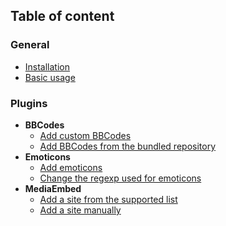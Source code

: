 ## Table of content

### **General**
  * [Installation](https://github.com/s9e/TextFormatter/blob/master/docs/Cookbook/General/00_Installation.md)
  * [Basic usage](https://github.com/s9e/TextFormatter/blob/master/docs/Cookbook/General/01_BasicUsage.md)

### **Plugins**
  * **BBCodes**
    * [Add custom BBCodes](https://github.com/s9e/TextFormatter/blob/master/docs/Cookbook/Plugins/BBCodes/AddCustom.md)
    * [Add BBCodes from the bundled repository](https://github.com/s9e/TextFormatter/blob/master/docs/Cookbook/Plugins/BBCodes/AddFromRepository.md)
  * **Emoticons**
    * [Add emoticons](https://github.com/s9e/TextFormatter/blob/master/docs/Cookbook/Plugins/Emoticons/AddEmoticons.md)
    * [Change the regexp used for emoticons](https://github.com/s9e/TextFormatter/blob/master/docs/Cookbook/Plugins/Emoticons/ChangeRegexp.md)
  * **MediaEmbed**
    * [Add a site from the supported list](https://github.com/s9e/TextFormatter/blob/master/docs/Cookbook/Plugins/MediaEmbed/AddBundled.md)
    * [Add a site manually](https://github.com/s9e/TextFormatter/blob/master/docs/Cookbook/Plugins/MediaEmbed/AddCustom.md)
